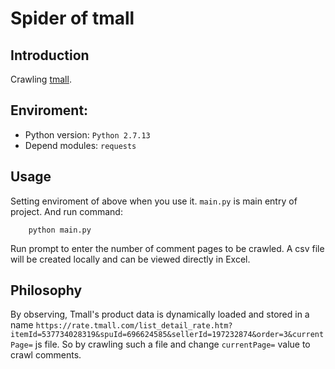 # Spider of tmall

## Introduction

Crawling [tmall](https://www.tmall.com).

## Enviroment:

* Python version: `Python 2.7.13`
* Depend modules: `requests`

## Usage

Setting enviroment of above when you use it. `main.py` is main entry of project. And run command:

```
    python main.py
```

Run prompt to enter the number of comment pages to be crawled. A csv file will be created locally and can be viewed directly in Excel.

## Philosophy

By observing, Tmall's product data is dynamically loaded and stored in a name `https://rate.tmall.com/list_detail_rate.htm?itemId=537734028319&spuId=696624585&sellerId=197232874&order=3&currentPage=` js file. So by crawling such a file and change `currentPage=` value to crawl comments.
